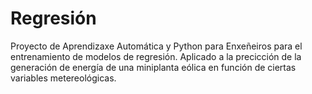 # Regresión
Proyecto de Aprendizaxe Automática y Python para Enxeñeiros para el entrenamiento de modelos de regresión. Aplicado a la precicción de la generación de energía de una miniplanta eólica en función de ciertas variables metereológicas.
